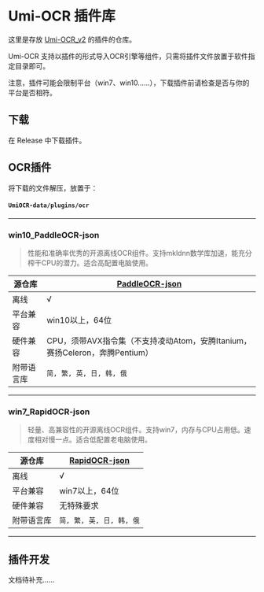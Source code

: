 # Umi-OCR 插件库

这里是存放 [Umi-OCR_v2](https://github.com/hiroi-sora/Umi-OCR_v2) 的插件的仓库。

Umi-OCR 支持以插件的形式导入OCR引擎等组件，只需将插件文件放置于软件指定目录即可。

注意，插件可能会限制平台（win7、win10……），下载插件前请检查是否与你的平台是否相符。

## 下载

在 Release 中下载插件。

## OCR插件

将下载的文件解压，放置于：

#### `UmiOCR-data/plugins/ocr`

---

### win10_PaddleOCR-json

> 性能和准确率优秀的开源离线OCR组件。支持mkldnn数学库加速，能充分榨干CPU的潜力。适合高配置电脑使用。

| 源仓库     | [PaddleOCR-json](https://github.com/hiroi-sora/PaddleOCR-json)              |
| ---------- | --------------------------------------------------------------------------- |
| 离线       | √                                                                           |
| 平台兼容   | win10以上，64位                                                             |
| 硬件兼容   | CPU，须带AVX指令集（不支持凌动Atom，安腾Itanium，赛扬Celeron，奔腾Pentium） |
| 附带语言库 | `简, 繁, 英, 日, 韩, 俄`                                                    |

---

### win7_RapidOCR-json

> 轻量、高兼容性的开源离线OCR组件。支持win7，内存与CPU占用低。速度相对慢一点。适合低配置老电脑使用。

| 源仓库     | [RapidOCR-json](https://github.com/hiroi-sora/RapidOCR-json) |
| ---------- | ------------------------------------------------------------ |
| 离线       | √                                                            |
| 平台兼容   | win7以上，64位                                               |
| 硬件兼容   | 无特殊要求                                                   |
| 附带语言库 | `简, 繁, 英, 日, 韩, 俄`                                     |

---

## 插件开发

文档待补充……